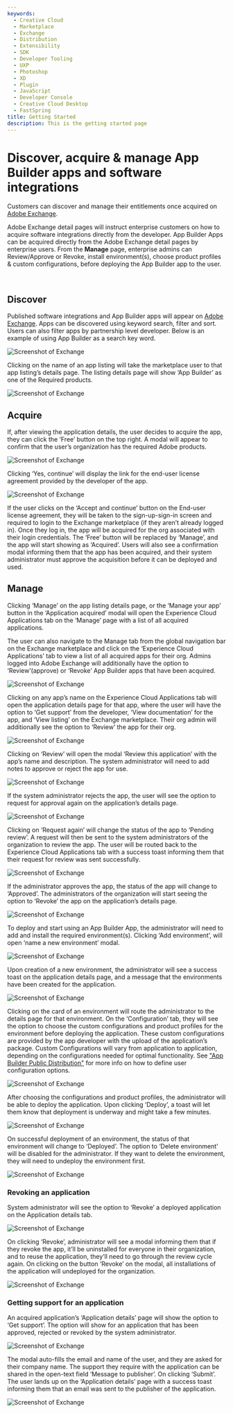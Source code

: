 ```yaml
---
keywords:
  - Creative Cloud
  - Marketplace
  - Exchange
  - Distribution
  - Extensibility
  - SDK
  - Developer Tooling
  - UXP
  - Photoshop
  - XD
  - Plugin
  - JavaScript
  - Developer Console
  - Creative Cloud Desktop
  - FastSpring
title: Getting Started
description: This is the getting started page
---
```


<HeroSimple slots="heading, text" background="rgb(141, 52, 78)"/>

# Discover, acquire & manage App Builder apps and software integrations

Customers can discover and manage their entitlements once acquired on [Adobe Exchange](https://exchange.adobe.com/apps/browse/ec).

Adobe Exchange detail pages will instruct enterprise customers on how to acquire software integrations directly from the developer. App Builder Apps can be acquired directly from the Adobe Exchange detail pages by enterprise users. From the **Manage** page, enterprise admins can Review/Approve or Revoke, install environment(s), choose product profiles & custom configurations, before deploying the App Builder app to the user.

<br/>

## Discover

Published software integrations and App Builder apps will appear on [Adobe Exchange](https://exchange.adobe.com/apps/browse/ec). Apps can be discovered using keyword search, filter and sort. Users can also filter apps by partnership level developer. Below is an example of using App Builder as a search key word.  

![Screenshot of Exchange](../images/Acquire_and_Manage_1.jpg)

Clicking on the name of an app listing will take the marketplace user to that app listing’s details page. The listing details page will show ‘App Builder’ as one of the Required products.

![Screenshot of Exchange](../images/Acquire_and_Manage_2.jpg)

## Acquire

If, after viewing the application details, the user decides to acquire the app, they can click the ‘Free’ button on the top right. A modal will appear to confirm that the user’s organization has the required Adobe products.

![Screenshot of Exchange](../images/Acquire_and_Manage_3.jpg)

Clicking ‘Yes, continue’ will display the link for the end-user license agreement provided by the developer of the app.

![Screenshot of Exchange](../images/Acquire_and_Manage_4.jpg)

If the user clicks on the ‘Accept and continue’ button on the End-user license agreement, they will be taken to the sign-up-sign-in screen and required to login to the Exchange marketplace (if they aren’t already logged in). Once they log in, the app will be acquired for the org associated with their login credentials. The ‘Free’ button will be replaced by ‘Manage’, and the app will start showing as ‘Acquired’. Users will also see a confirmation modal informing them that the app has been acquired, and their system administrator must approve the acquisition before it can be deployed and used.

## Manage

Clicking ‘Manage’ on the app listing details page, or the ‘Manage your app’ button in the ‘Application acquired’ modal will open the Experience Cloud Applications tab on the ‘Manage’ page with a list of all acquired applications.

The user can also navigate to the Manage tab from the global navigation bar on the Exchange marketplace and click on the ‘Experience Cloud Applications’ tab to view a list of all acquired apps for their org. Admins logged into Adobe Exchange will additionally have the option to ‘Review’(approve) or ‘Revoke’ App Builder apps that have been acquired.

![Screenshot of Exchange](../images/Acquire_and_Manage_5.jpg)

Clicking on any app’s name on the Experience Cloud Applications tab will open the application details page for that app, where the user will have the option to ‘Get support’ from the developer, ‘View documentation’ for the app, and ‘View listing’ on the Exchange marketplace. Their org admin will additionally see the option to ‘Review’ the app for their org.

![Screenshot of Exchange](../images/Acquire_and_Manage_6.jpg)

Clicking on ‘Review’ will open the modal ‘Review this application’ with the app’s name and description. The system administrator will need to add notes to approve or reject the app for use.

![Screenshot of Exchange](../images/Acquire_and_Manage_7.jpg)

If the system administrator rejects the app, the user will see the option to request for approval again on the application’s details page.

![Screenshot of Exchange](../images/Acquire_and_Manage_8.jpg)

Clicking on ‘Request again’ will change the status of the app to ‘Pending review’. A request will then be sent to the system administrators of the organization to review the app. The user will be routed back to the Experience Cloud Applications tab with a success toast informing them that their request for review was sent successfully.

![Screenshot of Exchange](../images/Acquire_and_Manage-success.png)

If the administrator approves the app, the status of the app will change to ‘Approved’. The administrators of the organization will start seeing the option to ‘Revoke’ the app on the application’s details page.

![Screenshot of Exchange](../images/Acquire_and_Manage_9.jpg)

To deploy and start using an App Builder App, the administrator will need to add and install the required environment(s). Clicking ‘Add environment’, will open ‘name a new environment’ modal.

![Screenshot of Exchange](../images/Acquire_and_Manage_10.jpg)

Upon creation of a new environment, the administrator will see a success toast on the application details page, and a message that the environments have been created for the application.

![Screenshot of Exchange](../images/Acquire_and_Manage_11.jpg)

Clicking on the card of an environment will route the administrator to the details page for that environment. On the ‘Configuration’ tab, they will see the option to choose the custom configurations and product profiles for the environment before deploying the application. These custom configurations are provided by the app developer with the upload of the application’s package. Custom Configurations will vary from application to application, depending on the configurations needed for optimal functionality. See ["App Builder Public Distribution"](/app-builder/docs/guides/distribution/public) for more info on how to define user configuration options.

![Screenshot of Exchange](../images/Acquire_and_Manage_12.jpg)

After choosing the configurations and product profiles, the administrator will be able to deploy the application. Upon clicking ‘Deploy’, a toast will let them know that deployment is underway and might take a few minutes.

![Screenshot of Exchange](../images/Acquire_and_Manage_13.jpg)

On successful deployment of an environment, the status of that environment will change to ‘Deployed’. The option to ‘Delete environment’ will be disabled for the administrator. If they want to delete the environment, they will need to undeploy the environment first.

![Screenshot of Exchange](../images/Acquire_and_Manage_environment-details.png)

### Revoking an application

System administrator will see the option to ‘Revoke’ a deployed application on the Application details tab.

![Screenshot of Exchange](../images/Acquire_and_Manage_14.jpg)

 On clicking ‘Revoke’, administrator will see a modal informing them that if they revoke the app, it’ll be uninstalled for everyone in their organization, and to reuse the application, they’ll need to go through the review cycle again. On clicking on the button ‘Revoke’ on the modal, all installations of the application will undeployed for the organization.

![Screenshot of Exchange](../images/Acquire_and_Manage_15.jpg)

### Getting support for an application

An acquired application’s ‘Application details’ page will show the option to ‘Get support’. The option will show for an application that has been approved, rejected or revoked by the system administrator.

![Screenshot of Exchange](../images/Acquire_and_Manage_getting-support.png)

The modal auto-fills the email and name of the user, and they are asked for their company name. The support they require with the application can be shared in the open-text field ‘Message to publisher’. On clicking ‘Submit’. The user lands up on the ‘Application details’ page with a success toast informing them that an email was sent to the publisher of the application.

![Screenshot of Exchange](../images/Acquire_and_Manage_17.jpg)
